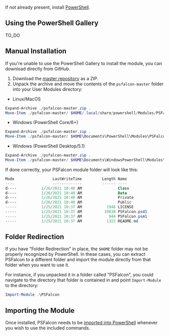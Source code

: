 If not already present, install [PowerShell](https://github.com/PowerShell/PowerShell#get-powershell).
## Using the PowerShell Gallery
TO_DO
## Manual Installation
If you're unable to use the PowerShell Gallery to install the module, you can download directly from GitHub.

1. Download the [master repository](https://github.com/CrowdStrike/psfalcon/archive/master.zip) as a ZIP.
2. Unpack the archive and move the contents of the `psfalcon-master` folder into your User Modules directory:

* Linux/MacOS
```powershell
Expand-Archive ./psfalcon-master.zip .
Move-Item ./psfalcon-master/ $HOME/.local/share/powershell/Modules/PSFalcon/2.0.0
```
* Windows (PowerShell Core/6+)
```powershell
Expand-Archive ./psfalcon-master.zip .
Move-Item ./psfalcon-master/ $HOME\Documents\PowerShell\Modules\PSFalcon\2.0.0
```
* Windows (PowerShell Desktop/5.1)
```powershell
Expand-Archive ./psfalcon-master.zip .
Move-Item ./psfalcon-master/ $HOME\Documents\WindowsPowerShell\Modules\PSFalcon\2.0.0
```

If done correctly, your PSFalcon module folder will look like this:
```powershell
Mode                 LastWriteTime         Length Name
----                 -------------         ------ ----
d----           1/26/2021 10:40 AM                Class
d----           1/26/2021 10:40 AM                Data
d----           1/26/2021 10:40 AM                Private
d----           1/26/2021 10:40 AM                Public
-----           1/25/2021 10:37 AM           1946 LICENSE
-----           1/25/2021 10:37 AM          10838 PSFalcon.psd1
-----           1/25/2021 10:37 AM            944 PSFalcon.psm1
-----           1/25/2021 10:37 AM           1322 README.md
```

## Folder Redirection
If you have “Folder Redirection” in place, the `$HOME` folder may not be properly recognized by PowerShell. In these cases, you can extract PSFalcon to a different folder and import the module directly from that folder when you want to use it.

For instance, if you unpacked it in a folder called "PSFalcon", you could navigate to the directory that folder is contained in and point `Import-Module` to the directory:
```powershell
Import-Module .\PSFalcon
```
## Importing the Module
Once installed, PSFalcon needs to be [imported into PowerShell](https://github.com/CrowdStrike/psfalcon/wiki/Importing) whenever you wish to use the included commands.